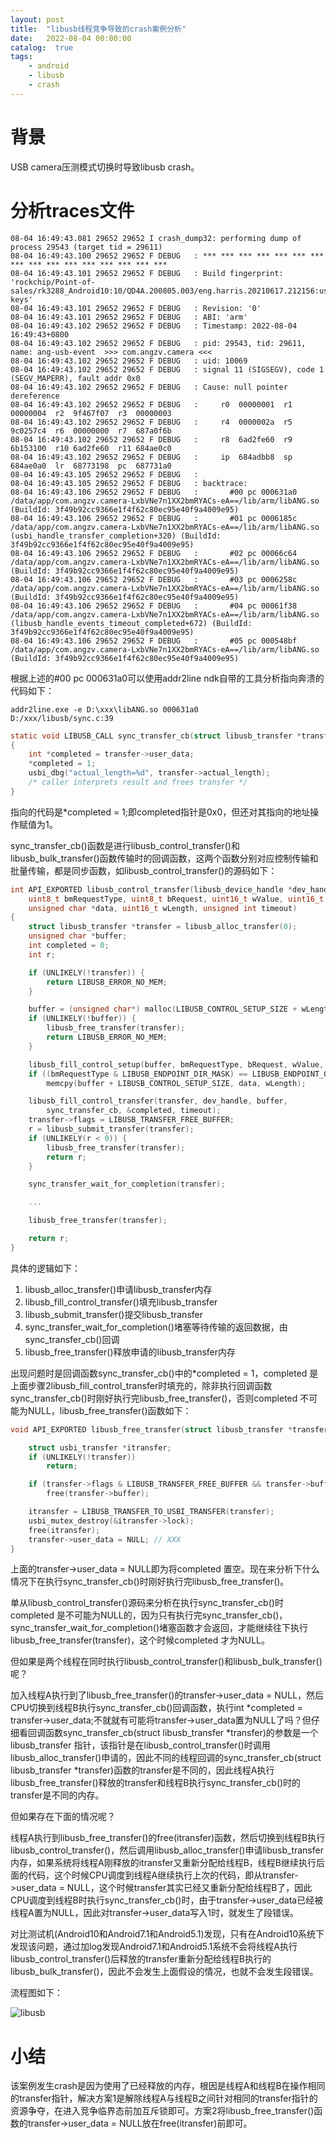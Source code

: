 ```yaml
---
layout: post
title:  "libusb线程竞争导致的crash案例分析"
date:   2022-08-04 00:00:00
catalog:  true
tags:
    - android
    - libusb
    - crash
---
```


# 背景

USB camera压测模式切换时导致libusb crash。

# 分析traces文件

```
08-04 16:49:43.081 29652 29652 I crash_dump32: performing dump of process 29543 (target tid = 29611)
08-04 16:49:43.100 29652 29652 F DEBUG   : *** *** *** *** *** *** *** *** *** *** *** *** *** *** *** ***
08-04 16:49:43.101 29652 29652 F DEBUG   : Build fingerprint: 'rockchip/Point-of-sales/rk3288_Android10:10/QD4A.200805.003/eng.harris.20210617.212156:userdebug/release-keys'
08-04 16:49:43.101 29652 29652 F DEBUG   : Revision: '0'
08-04 16:49:43.101 29652 29652 F DEBUG   : ABI: 'arm'
08-04 16:49:43.102 29652 29652 F DEBUG   : Timestamp: 2022-08-04 16:49:43+0800
08-04 16:49:43.102 29652 29652 F DEBUG   : pid: 29543, tid: 29611, name: ang-usb-event  >>> com.angzv.camera <<<
08-04 16:49:43.102 29652 29652 F DEBUG   : uid: 10069
08-04 16:49:43.102 29652 29652 F DEBUG   : signal 11 (SIGSEGV), code 1 (SEGV_MAPERR), fault addr 0x0
08-04 16:49:43.102 29652 29652 F DEBUG   : Cause: null pointer dereference
08-04 16:49:43.102 29652 29652 F DEBUG   :     r0  00000001  r1  00000004  r2  9f467f07  r3  00000003
08-04 16:49:43.102 29652 29652 F DEBUG   :     r4  0000002a  r5  9c0257c4  r6  00000000  r7  687a0f6b
08-04 16:49:43.102 29652 29652 F DEBUG   :     r8  6ad2fe60  r9  6b153100  r10 6ad2fe60  r11 684ae0c0
08-04 16:49:43.102 29652 29652 F DEBUG   :     ip  684adbb8  sp  684ae0a0  lr  68773198  pc  687731a0
08-04 16:49:43.105 29652 29652 F DEBUG   : 
08-04 16:49:43.105 29652 29652 F DEBUG   : backtrace:
08-04 16:49:43.106 29652 29652 F DEBUG   :       #00 pc 000631a0  /data/app/com.angzv.camera-LxbVNe7n1XX2bmRYACs-eA==/lib/arm/libANG.so (BuildId: 3f49b92cc9366e1f4f62c80ec95e40f9a4009e95)
08-04 16:49:43.106 29652 29652 F DEBUG   :       #01 pc 0006185c  /data/app/com.angzv.camera-LxbVNe7n1XX2bmRYACs-eA==/lib/arm/libANG.so (usbi_handle_transfer_completion+320) (BuildId: 3f49b92cc9366e1f4f62c80ec95e40f9a4009e95)
08-04 16:49:43.106 29652 29652 F DEBUG   :       #02 pc 00066c64  /data/app/com.angzv.camera-LxbVNe7n1XX2bmRYACs-eA==/lib/arm/libANG.so (BuildId: 3f49b92cc9366e1f4f62c80ec95e40f9a4009e95)
08-04 16:49:43.106 29652 29652 F DEBUG   :       #03 pc 0006258c  /data/app/com.angzv.camera-LxbVNe7n1XX2bmRYACs-eA==/lib/arm/libANG.so (BuildId: 3f49b92cc9366e1f4f62c80ec95e40f9a4009e95)
08-04 16:49:43.106 29652 29652 F DEBUG   :       #04 pc 00061f38  /data/app/com.angzv.camera-LxbVNe7n1XX2bmRYACs-eA==/lib/arm/libANG.so (libusb_handle_events_timeout_completed+672) (BuildId: 3f49b92cc9366e1f4f62c80ec95e40f9a4009e95)
08-04 16:49:43.106 29652 29652 F DEBUG   :       #05 pc 000548bf  /data/app/com.angzv.camera-LxbVNe7n1XX2bmRYACs-eA==/lib/arm/libANG.so (BuildId: 3f49b92cc9366e1f4f62c80ec95e40f9a4009e95)
```

根据上述的#00 pc 000631a0可以使用addr2line ndk自带的工具分析指向奔溃的代码如下：

```
addr2line.exe -e D:\xxx\libANG.so 000631a0
D:/xxx/libusb/sync.c:39
```

```c
static void LIBUSB_CALL sync_transfer_cb(struct libusb_transfer *transfer)
{
	int *completed = transfer->user_data;
	*completed = 1;
	usbi_dbg("actual_length=%d", transfer->actual_length);
	/* caller interprets result and frees transfer */
}
```

指向的代码是*completed = 1;即completed指针是0x0，但还对其指向的地址操作赋值为1。

sync_transfer_cb()函数是进行libusb_control_transfer()和libusb_bulk_transfer()函数传输时的回调函数，这两个函数分别对应控制传输和批量传输，都是同步函数，如libusb_control_transfer()的源码如下：

```c
int API_EXPORTED libusb_control_transfer(libusb_device_handle *dev_handle,
	uint8_t bmRequestType, uint8_t bRequest, uint16_t wValue, uint16_t wIndex,
	unsigned char *data, uint16_t wLength, unsigned int timeout)
{
	struct libusb_transfer *transfer = libusb_alloc_transfer(0);
	unsigned char *buffer;
	int completed = 0;
	int r;

	if (UNLIKELY(!transfer)) {
		return LIBUSB_ERROR_NO_MEM;
	}

	buffer = (unsigned char*) malloc(LIBUSB_CONTROL_SETUP_SIZE + wLength);
	if (UNLIKELY(!buffer)) {
		libusb_free_transfer(transfer);
		return LIBUSB_ERROR_NO_MEM;
	}

	libusb_fill_control_setup(buffer, bmRequestType, bRequest, wValue, wIndex, wLength);
	if ((bmRequestType & LIBUSB_ENDPOINT_DIR_MASK) == LIBUSB_ENDPOINT_OUT)
		memcpy(buffer + LIBUSB_CONTROL_SETUP_SIZE, data, wLength);

	libusb_fill_control_transfer(transfer, dev_handle, buffer,
		sync_transfer_cb, &completed, timeout);
	transfer->flags = LIBUSB_TRANSFER_FREE_BUFFER;
	r = libusb_submit_transfer(transfer);
	if (UNLIKELY(r < 0)) {
		libusb_free_transfer(transfer);
		return r;
	}

	sync_transfer_wait_for_completion(transfer);

	...

	libusb_free_transfer(transfer);

	return r;
}
```

具体的逻辑如下：

1. libusb_alloc_transfer()申请libusb_transfer内存
2. libusb_fill_control_transfer()填充libusb_transfer
3. libusb_submit_transfer()提交libusb_transfer
4. sync_transfer_wait_for_completion()堵塞等待传输的返回数据，由sync_transfer_cb()回调
5. libusb_free_transfer()释放申请的libusb_transfer内存

出现问题时是回调函数sync_transfer_cb()中的*completed = 1，completed 是上面步骤2libusb_fill_control_transfer时填充的，除非执行回调函数sync_transfer_cb()时刚好执行完libusb_free_transfer()，否则completed 不可能为NULL，libusb_free_transfer()函数如下：

```c
void API_EXPORTED libusb_free_transfer(struct libusb_transfer *transfer) {

	struct usbi_transfer *itransfer;
	if (UNLIKELY(!transfer))
		return;

	if (transfer->flags & LIBUSB_TRANSFER_FREE_BUFFER && transfer->buffer)
		free(transfer->buffer);

	itransfer = LIBUSB_TRANSFER_TO_USBI_TRANSFER(transfer);
	usbi_mutex_destroy(&itransfer->lock);
	free(itransfer);
	transfer->user_data = NULL;	// XXX
}
```

上面的transfer->user_data = NULL即为将completed 置空。现在来分析下什么情况下在执行sync_transfer_cb()时刚好执行完libusb_free_transfer()。

单从libusb_control_transfer()源码来分析在执行sync_transfer_cb()时completed 是不可能为NULL的，因为只有执行完sync_transfer_cb()，sync_transfer_wait_for_completion()堵塞函数才会返回，才能继续往下执行libusb_free_transfer(transfer)，这个时候completed 才为NULL。

但如果是两个线程在同时执行libusb_control_transfer()和libusb_bulk_transfer()呢？

加入线程A执行到了libusb_free_transfer()的transfer->user_data = NULL，然后CPU切换到线程B执行sync_transfer_cb()回调函数，执行int *completed = transfer->user_data;不就就有可能将transfer->user_data置为NULL了吗？但仔细看回调函数sync_transfer_cb(struct libusb_transfer *transfer)的参数是一个libusb_transfer 指针，该指针是在libusb_control_transfer()时调用libusb_alloc_transfer()申请的，因此不同的线程回调的sync_transfer_cb(struct libusb_transfer *transfer)函数的transfer是不同的，因此线程A执行libusb_free_transfer()释放的transfer和线程B执行sync_transfer_cb()时的transfer是不同的内存。

但如果存在下面的情况呢？

线程A执行到libusb_free_transfer()的free(itransfer)函数，然后切换到线程B执行libusb_control_transfer()，然后调用libusb_alloc_transfer()申请libusb_transfer内存，如果系统将线程A刚释放的itransfer又重新分配给线程B，线程B继续执行后面的代码，这个时候CPU调度到线程A继续执行上次的代码，即从transfer->user_data = NULL，这个时候transfer其实已经又重新分配给线程B了，因此CPU调度到线程B时执行sync_transfer_cb()时，由于transfer->user_data已经被线程A置为NULL，因此对transfer->user_data写入1时，就发生了段错误。

对比测试机(Android10和Android7.1和Android5.1)发现，只有在Android10系统下发现该问题，通过加log发现Android7.1和Android5.1系统不会将线程A执行libusb_control_transfer()后释放的transfer重新分配给线程B执行的libusb_bulk_transfer()，因此不会发生上面假设的情况，也就不会发生段错误。

流程图如下：

![libusb](/images/usb/libusb.png)

# 小结

该案例发生crash是因为使用了已经释放的内存，根因是线程A和线程B在操作相同的transfer指针，解决方案1是解除线程A与线程B之间针对相同的transfer指针的资源争夺，在进入竞争临界态前加互斥锁即可。方案2将libusb_free_transfer()函数的transfer->user_data = NULL放在free(itransfer)前即可。
